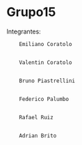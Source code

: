 # Grupo15

Integrantes: 


        Emiliano Coratolo
  
  
        Valentin Coratolo
  
  
        Bruno Piastrellini
  
  
        Federico Palumbo
  
  
        Rafael Ruiz
  
  
        Adrian Brito
